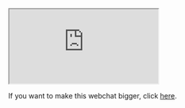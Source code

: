 <iframe 
src="https://kiwiirc.com/client/irc.yolo-swag.com/?nick=user%7C?#niichan"></iframe>

If you want to make this webchat bigger, click 
[here](https://kiwiirc.com/client/irc.yolo-swag.com/?nick=user%7C?#niichan).

